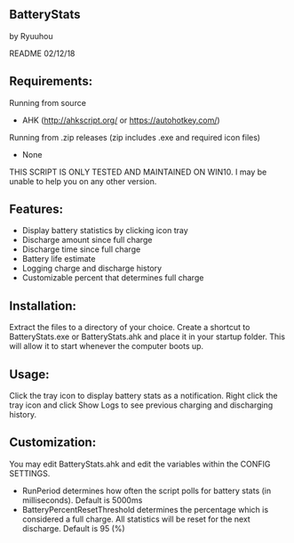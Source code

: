 ﻿
BatteryStats
--

by Ryuuhou

README 02/12/18

## Requirements: 

Running from source
* AHK (http://ahkscript.org/ or https://autohotkey.com/)

Running from .zip releases (zip includes .exe and required icon files)
* None

THIS SCRIPT IS ONLY TESTED AND MAINTAINED ON WIN10. I may be unable to help you on any other version.

## Features:

* Display battery statistics by clicking icon tray
* Discharge amount since full charge
* Discharge time since full charge
* Battery life estimate
* Logging charge and discharge history
* Customizable percent that determines full charge


## Installation:

Extract the files to a directory of your choice. Create a shortcut to BatteryStats.exe or BatteryStats.ahk and place it in your startup folder. This will allow it to start whenever the computer boots up.

## Usage:

Click the tray icon to display battery stats as a notification. Right click the tray icon and click Show Logs to see previous charging and discharging history.

## Customization:

You may edit BatteryStats.ahk and edit the variables within the CONFIG SETTINGS. 

* RunPeriod determines how often the script polls for battery stats (in milliseconds). Default is 5000ms
* BatteryPercentResetThreshold determines the percentage which is considered a full charge. All statistics will be reset for the next discharge. Default is 95 (%)